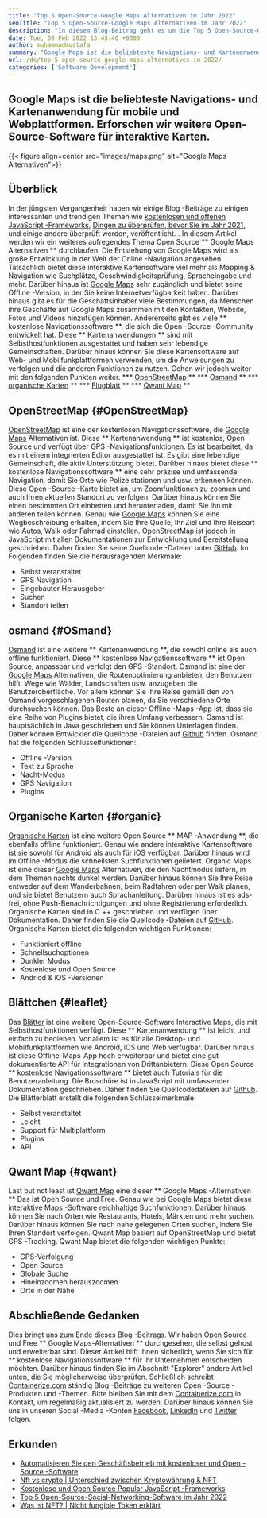 ```yaml
---
title: "Top 5 Open-Source-Google Maps Alternativen im Jahr 2022" 
seoTitle: "Top 5 Open-Source-Google Maps Alternativen im Jahr 2022" 
description: "In diesem Blog-Beitrag geht es um die Top 5 Open-Source-Google Maps-Alternativen. Diese kostenlose Software umfasst OpenStreetmap, Osmand, organische Karten, Blättchen und Qwant -Karte." 
date: Tue, 08 Feb 2022 13:45:40 +0000
author: muhammadmustafa
summary: "Google Maps ist die beliebteste Navigations- und Kartenanwendung für mobile und Webplattformen. Lassen Sie uns weitere Open-Source-Software für interaktive Karten untersuchen." 
url: /de/top-5-open-source-google-maps-alternatives-in-2022/
categories: ['Software Development']
---
```


## Google Maps ist die beliebteste Navigations- und Kartenanwendung für mobile und Webplattformen. Erforschen wir weitere Open-Source-Software für interaktive Karten.

{{< figure align=center src="images/maps.png" alt="Google Maps Alternativen">}}


## Überblick
In der jüngsten Vergangenheit haben wir einige Blog -Beiträge zu einigen interessanten und trendigen Themen wie [kostenlosen und offenen JavaScript -Frameworks][1], [Dingen zu überprüfen, bevor Sie im Jahr 2021,][2] und einige andere überprüft werden, veröffentlicht. . In diesem Artikel werden wir ein weiteres aufregendes Thema Open Source ** Google Maps Alternativen ** durchlaufen. Die Entstehung von Google Maps wird als große Entwicklung in der Welt der Online -Navigation angesehen. Tatsächlich bietet diese interaktive Kartensoftware viel mehr als Mapping & Navigation wie Suchplätze, Geschwindigkeitsprüfung, Spracheingabe und mehr. Darüber hinaus ist [Google Maps][3] sehr zugänglich und bietet seine Offline -Version, in der Sie keine Internetverfügbarkeit haben. Darüber hinaus gibt es für die Geschäftsinhaber viele Bestimmungen, da Menschen ihre Geschäfte auf Google Maps zusammen mit den Kontakten, Website, Fotos und Videos hinzufügen können.
Andererseits gibt es viele ** kostenlose Navigationssoftware **, die sich die Open -Source -Community entwickelt hat. Diese ** Kartenanwendungen ** sind mit Selbsthostfunktionen ausgestattet und haben sehr lebendige Gemeinschaften. Darüber hinaus können Sie diese Kartensoftware auf Web- und Mobilfunkplattformen verwenden, um die Anweisungen zu verfolgen und die anderen Funktionen zu nutzen. Gehen wir jedoch weiter mit den folgenden Punkten weiter.
  *** [OpenStreetMap][4] **
  *** [Osmand][5] **
  *** [organische Karten][6] **
  *** [Flugblatt][7] **
  *** [Qwant Map][8] **

## OpenStreetMap {#OpenStreetMap}
[OpenStreetMap][9] ist eine der kostenlosen Navigationssoftware, die [Google Maps][3] Alternativen ist. Diese ** Kartenanwendung ** ist kostenlos, Open Source und verfügt über GPS -Navigationsfunktionen. Es ist bearbeitet, da es mit einem integrierten Editor ausgestattet ist. Es gibt eine lebendige Gemeinschaft, die aktiv Unterstützung bietet. Darüber hinaus bietet diese ** kostenlose Navigationssoftware ** eine sehr präzise und umfassende Navigation, damit Sie Orte wie Polizeistationen und usw. erkennen können. Diese Open -Source -Karte bietet an, um Zoomfunktionen zu zoomen und auch Ihren aktuellen Standort zu verfolgen. Darüber hinaus können Sie einen bestimmten Ort einbetten und herunterladen, damit Sie ihn mit anderen teilen können. Genau wie [Google Maps][3] können Sie eine Wegbeschreibung erhalten, indem Sie Ihre Quelle, Ihr Ziel und Ihre Reiseart wie Autos, Walk oder Fahrrad einstellen. OpenStreetMap ist jedoch in JavaScript mit allen Dokumentationen zur Entwicklung und Bereitstellung geschrieben. Daher finden Sie seine Quellcode -Dateien unter [GitHub][10].
Im Folgenden finden Sie die herausragenden Merkmale:
  * Selbst veranstaltet
  * GPS Navigation
  * Eingebauter Herausgeber
  * Suchen
  * Standort teilen

## osmand {#OSmand}
[Osmand][11] ist eine weitere ** Kartenanwendung **, die sowohl online als auch offline funktioniert. Diese ** kostenlose Navigationssoftware ** ist Open Source, anpassbar und verfolgt den GPS -Standort. Osmand ist eine der [Google Maps][3] Alternativen, die Routenoptimierung anbieten, den Benutzern hilft, Wege wie Wälder, Landschaften usw. anzugeben die Benutzeroberfläche. Vor allem können Sie Ihre Reise gemäß den von Osmand vorgeschlagenen Routen planen, da Sie verschiedene Orte durchsuchen können. Das Beste an dieser Offline -Maps -App ist, dass sie eine Reihe von Plugins bietet, die ihren Umfang verbessern. Osmand ist hauptsächlich in Java geschrieben und Sie können Unterlagen finden. Daher können Entwickler die Quellcode -Dateien auf [Github][12] finden.
Osmand hat die folgenden Schlüsselfunktionen:
  * Offline -Version
  * Text zu Sprache
  * Nacht-Modus
  * GPS Navigation
  * Plugins

## Organische Karten {#organic}
[Organische Karten][13] ist eine weitere Open Source ** MAP -Anwendung **, die ebenfalls offline funktioniert. Genau wie andere interaktive Kartensoftware ist sie sowohl für Android als auch für iOS verfügbar. Darüber hinaus wird im Offline -Modus die schnellsten Suchfunktionen geliefert. Organic Maps ist eine dieser [Google Maps][3] Alternativen, die den Nachtmodus liefern, in dem Themen nachts dunkel werden. Darüber hinaus können Sie Ihre Reise entweder auf dem Wanderbahnen, beim Radfahren oder per Walk planen, und sie bietet Benutzern auch Sprachanleitung. Darüber hinaus ist es ads-frei, ohne Push-Benachrichtigungen und ohne Registrierung erforderlich. Organische Karten sind in C ++ geschrieben und verfügen über Dokumentation. Daher finden Sie die Quellcode -Dateien auf [GitHub][14].
Organische Karten bietet die folgenden wichtigen Funktionen:
  * Funktioniert offline
  * Schnellsuchoptionen
  * Dunkler Modus
  * Kostenlose und Open Source
  * Andriod & iOS -Versionen

## Blättchen {#leaflet}
Das [Blätter][15] ist eine weitere Open-Source-Software Interactive Maps, die mit Selbsthostfunktionen verfügt. Diese ** Kartenanwendung ** ist leicht und einfach zu bedienen. Vor allem ist es für alle Desktop- und Mobilfunkplattformen wie Android, iOS und Web verfügbar. Darüber hinaus ist diese Offline-Maps-App hoch erweiterbar und bietet eine gut dokumentierte API für Integrationen von Drittanbietern. Diese Open Source ** kostenlose Navigationssoftware ** bietet auch Tutorials für die Benutzeranleitung. Die Broschüre ist in JavaScript mit umfassenden Dokumentation geschrieben. Daher finden Sie Quellcodedateien auf [Github][16].
Die Blätterblatt erstellt die folgenden Schlüsselmerkmale:
  * Selbst veranstaltet
  * Leicht
  * Support für Multiplattform
  * Plugins
  * API

## Qwant Map {#qwant}
Last but not least ist [Qwant Map][17] eine dieser ** Google Maps -Alternativen ** Das ist Open Source und Free. Genau wie bei Google Maps bietet diese interaktive Maps -Software reichhaltige Suchfunktionen. Darüber hinaus können Sie nach Orten wie Restaurants, Hotels, Märkten und mehr suchen. Darüber hinaus können Sie nach nahe gelegenen Orten suchen, indem Sie Ihren Standort verfolgen. Qwant Map basiert auf OpenStreetMap und bietet GPS -Tracking.
Qwant Map bietet die folgenden wichtigen Punkte:
  * GPS-Verfolgung
  * Open Source
  * Globale Suche
  * Hineinzoomen herauszoomen
  * Orte in der Nähe

## Abschließende Gedanken
Dies bringt uns zum Ende dieses Blog -Beitrags. Wir haben Open Source und Free ** Google Maps-Alternativen ** durchgesehen, die selbst gehost und erweiterbar sind. Dieser Artikel hilft Ihnen sicherlich, wenn Sie sich für ** kostenlose Navigationssoftware ** für Ihr Unternehmen entscheiden möchten. Darüber hinaus finden Sie im Abschnitt "Explorer" andere Artikel unten, die Sie möglicherweise überprüfen.
Schließlich schreibt [Containerize.com][18] ständig Blog -Beiträge zu weiteren Open -Source -Produkten und -Themen. Bitte bleiben Sie mit dem [Containerize.com][18] in Kontakt, um regelmäßig aktualisiert zu werden. Darüber hinaus können Sie uns in unseren Social -Media -Konten [Facebook][19], [LinkedIn][20] und [Twitter][21] folgen.

## Erkunden
  * [Automatisieren Sie den Geschäftsbetrieb mit kostenloser und Open -Source -Software][22]
  * [Nft vs crypto | Unterschied zwischen Kryptowährung & NFT][23]
  * [Kostenlose und Open Source Popular JavaScript -Frameworks][1]
  * [Top 5 Open-Source-Social-Networking-Software im Jahr 2022][24]
  * [Was ist NFT? | Nicht fungible Token erklärt][25]

  
[1]: https://blog.containerize.com/software-development/free-open-source-popular-javascript-frameworks/
[2]: https://blog.containerize.com/cmdb-software/things-to-review-before-opting-open-source-software-in-2021/
[3]: https://www.google.com/maps
[4]: #OpenStreetMap
[5]: #OsmAnd
[6]: #Organic
[7]: #Leaflet
[8]: #Qwant
[9]: https://www.openstreetmap.org/#map=0/79/141
[10]: https://github.com/openstreetmap/iD
[11]: https://osmand.net/
[12]: https://github.com/osmandapp/OsmAnd
[13]: https://organicmaps.app/
[14]: https://github.com/organicmaps/organicmaps
[15]: https://leafletjs.com/
[16]: https://github.com/Leaflet/Leaflet
[17]: https://www.qwant.com/
[18]: https://www.containerize.com/
[19]: https://web.facebook.com/containerize
[20]: https://www.linkedin.com/company/containerize/
[21]: https://twitter.com/containerize_co
[22]: https://blog.containerize.com/blogging/automate-business-operations-using-open-source-software/
[23]: https://blog.containerize.com/blockchain-platforms/nft-vs-crypto-difference-between-cryptocurrency-nft/
[24]: https://blog.containerize.com/social-network-platforms/top-5-open-source-social-networking-software-in-2022/
[25]: https://blog.containerize.com/blockchain-platforms/what-is-nft-non-fungible-tokens-explained/
